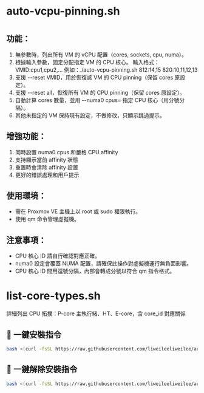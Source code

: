 # auto-vcpu-pinning.sh
#
## 功能：
 1. 無參數時，列出所有 VM 的 vCPU 配置（cores, sockets, cpu, numa）。
 2. 根據輸入參數，固定分配指定 VM 的 CPU 核心。
    輸入格式：VMID:cpu1,cpu2,...
    例如：./auto-vcpu-pinning.sh 812:14,15 820:10,11,12,13
 3. 支援 --reset VMID，用於恢復該 VM 的 CPU pinning（保留 cores 原設定）。
 4. 支援 --reset all，恢復所有 VM 的 CPU pinning（保留 cores 原設定）。
 5. 自動計算 cores 數量，並用 --numa0 cpus= 指定 CPU 核心（用分號分隔）。
 6. 其他未指定的 VM 保持現有設定，不做修改，只顯示跳過提示。
## 增強功能：
 1. 同時設置 numa0 cpus 和嚴格 CPU affinity
 2. 支持顯示當前 affinity 狀態
 3. 重置時會清除 affinity 設置
 4. 更好的錯誤處理和用戶提示

## 使用環境：
 - 需在 Proxmox VE 主機上以 root 或 sudo 權限執行。
 - 使用 qm 命令管理虛擬機。

## 注意事項：
 - CPU 核心 ID 請自行確認對應正確。
 - numa0 設定會覆蓋 NUMA 配置，請確保此操作對虛擬機運行無負面影響。
 - CPU 核心 ID 間用逗號分隔，內部會轉成分號以符合 qm 指令格式。



# list-core-types.sh
 詳細列出 CPU 拓撲：P-core 主執行緒、HT、E-core，含 core_id 對應關係


## 🚀 一鍵安裝指令

```bash
bash <(curl -fsSL https://raw.githubusercontent.com/liweileeliweilee/auto-vcpu-pinning/main/setup-auto-vcpu-pinning.sh)
```
## 🚀 一鍵解除安裝指令

```bash
bash <(curl -fsSL https://raw.githubusercontent.com/liweileeliweilee/auto-vcpu-pinning/main/uninstall-auto-vcpu-pinning.sh)
```
